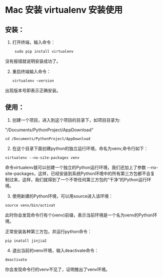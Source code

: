 # Mac 安装 virtualenv 安装使用

## 安装：

1. 打开终端，输入命令：

   ` sudo pip install virtualenv`

没有报错就说明安装成功了。

2. 重启终端输入命令：

   `virtualenv —version`

出现版本号即表示正确安装。

## 使用：

1. 创建一个项目，进入到这个项目的目录下，如项目目录为:

"/Documents/PythonProject/AppDownload"

`cd /Documents/PythonProject/AppDownload`

2. 在这个目录下面创建python的独立运行环境，命名为venv,命令行如下：

`virtualenv --no-site-packages venv`

命令virtualenv就可以创建一个独立的Python运行环境，我们还加上了参数 --no-site-packages，这样，已经安装到系统Python环境中的所有第三方包都不会复制过来，这样，我们就得到了一个不带任何第三方包的“干净”的Python运行环境。

3. 使用新建的Python环境，可以用source进入该环境：

`source venv/bin/activat`

此时你会发现命令行有个(venv)前缀，表示当前环境是一个名为venv的Python环境。

正常安装各种第三方包，并运行python命令：

`pip inatall jinjia2`

4. 退出当前的venv环境，输入deactivate命令：

`deactivate`

你会发现命令行的venv不见了，证明推出了venv环境。 